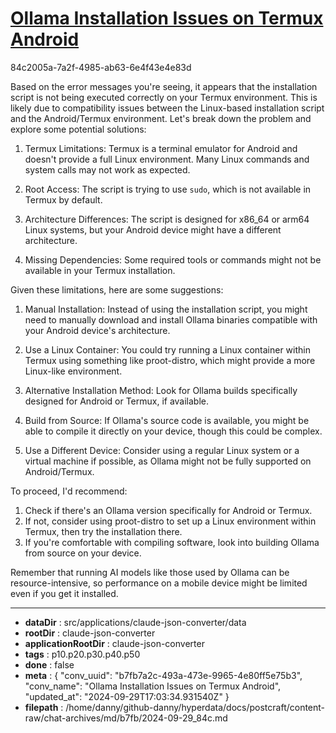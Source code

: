 # [Ollama Installation Issues on Termux Android](https://claude.ai/chat/b7fb7a2c-493a-473e-9965-4e80ff5e75b3)

84c2005a-7a2f-4985-ab63-6e4f43e4e83d

 Based on the error messages you're seeing, it appears that the installation script is not being executed correctly on your Termux environment. This is likely due to compatibility issues between the Linux-based installation script and the Android/Termux environment. Let's break down the problem and explore some potential solutions:

1. Termux Limitations:
   Termux is a terminal emulator for Android and doesn't provide a full Linux environment. Many Linux commands and system calls may not work as expected.

2. Root Access:
   The script is trying to use `sudo`, which is not available in Termux by default.

3. Architecture Differences:
   The script is designed for x86_64 or arm64 Linux systems, but your Android device might have a different architecture.

4. Missing Dependencies:
   Some required tools or commands might not be available in your Termux installation.

Given these limitations, here are some suggestions:

1. Manual Installation:
   Instead of using the installation script, you might need to manually download and install Ollama binaries compatible with your Android device's architecture.

2. Use a Linux Container:
   You could try running a Linux container within Termux using something like proot-distro, which might provide a more Linux-like environment.

3. Alternative Installation Method:
   Look for Ollama builds specifically designed for Android or Termux, if available.

4. Build from Source:
   If Ollama's source code is available, you might be able to compile it directly on your device, though this could be complex.

5. Use a Different Device:
   Consider using a regular Linux system or a virtual machine if possible, as Ollama might not be fully supported on Android/Termux.

To proceed, I'd recommend:

1. Check if there's an Ollama version specifically for Android or Termux.
2. If not, consider using proot-distro to set up a Linux environment within Termux, then try the installation there.
3. If you're comfortable with compiling software, look into building Ollama from source on your device.

Remember that running AI models like those used by Ollama can be resource-intensive, so performance on a mobile device might be limited even if you get it installed.

---

* **dataDir** : src/applications/claude-json-converter/data
* **rootDir** : claude-json-converter
* **applicationRootDir** : claude-json-converter
* **tags** : p10.p20.p30.p40.p50
* **done** : false
* **meta** : {
  "conv_uuid": "b7fb7a2c-493a-473e-9965-4e80ff5e75b3",
  "conv_name": "Ollama Installation Issues on Termux Android",
  "updated_at": "2024-09-29T17:03:34.931540Z"
}
* **filepath** : /home/danny/github-danny/hyperdata/docs/postcraft/content-raw/chat-archives/md/b7fb/2024-09-29_84c.md